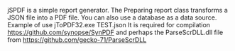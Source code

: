 jSPDF is a simple report generator. 
The Preparing report class transforms a JSON file into a PDF file.
You can also use a database as a data source.
Example of use
jToPDF32.exe TEST.json
It is required for compilation https://github.com/synopse/SynPDF and
perhaps the ParseScrDLL.dll file from https://github.com/gecko-71/ParseScrDLL
